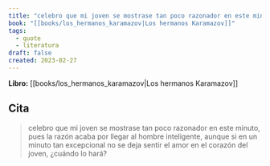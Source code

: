 ```yaml
---
title: "celebro que mi joven se mostrase tan poco razonador en este minuto, pues la razó..."
book: "[[books/los_hermanos_karamazov|Los hermanos Karamazov]]"
tags:
  - quote
  - literatura
draft: false
created: 2023-02-27
---
```


**Libro:** [[books/los_hermanos_karamazov|Los hermanos Karamazov]]

## Cita
> celebro que mi joven se mostrase tan poco razonador en este minuto, pues la razón acaba por llegar al hombre inteligente, aunque si en un minuto tan excepcional no se deja sentir el amor en el corazón del joven, ¿cuándo lo hará?
